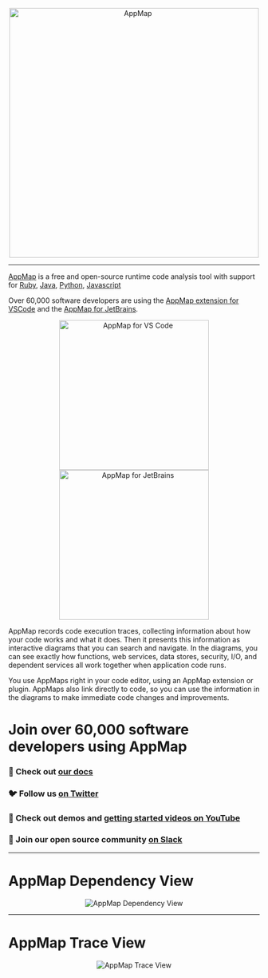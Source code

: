 <p align="center">
  <a href="https://appmap.io" target="_blank"><img src="https://github.com/getappmap/.github/raw/main/profile/images/appmap_logo_on_black.png" alt="AppMap" style="width:500px;">
</p>

--- 

[AppMap](https://appmap.io) is a free and open-source runtime code analysis tool with support for [Ruby](https://github.com/getappmap/appmap-ruby), [Java](https://github.com/getappmap/appmap-java), [Python](https://github.com/getappmap/appmap-python), [Javascript](https://github.com/getappmap/appmap-agent-js)  

Over 60,000 software developers are using the [AppMap extension for VSCode](https://marketplace.visualstudio.com/items?itemName=appland.appmap) and the [AppMap for JetBrains](https://plugins.jetbrains.com/plugin/16701-appmap).
<p align="center">
  <a href="https://marketplace.visualstudio.com/items?itemName=appland.appmap" target="_blank"><img src="https://github.com/getappmap/.github/raw/main/profile/images/VSCode.png" alt="AppMap for VS Code" style="width:300px;"></a>
  <a href="https://plugins.jetbrains.com/plugin/16701-appmap" target="_blank"><img src="https://github.com/getappmap/.github/raw/main/profile/images/JetBrains.png" alt="AppMap for JetBrains" style="width:300px;"></a>
</p>

AppMap records code execution traces, collecting information about how your code works and what it does. Then it presents this information as interactive diagrams that you can search and navigate. In the diagrams, you can see exactly how functions, web services, data stores, security, I/O, and dependent services all work together when application code runs.

You use AppMaps right in your code editor, using an AppMap extension or plugin. AppMaps also link directly to code, so you can use the information in the diagrams to make immediate code changes and improvements.

# Join over 60,000 software developers using AppMap
### 📖 Check out <a href="https://appmap.io/docs" target="_blank">our docs</a>
### 🐦 Follow us <a href="https://twitter.com/getappmap" target="_blank">on Twitter</a>
### 🎥 Check out demos and <a href="https://www.youtube.com/channel/UCxVv4gVnr2Uf2PSzoELZUcg/featured" target="_blank">getting started videos on YouTube</a>
### 👏 Join our open source community <a href="https://appmap.io/slack" target="_blank">on Slack</a>

---
# AppMap Dependency View
<p align="center">
  <img src="https://raw.githubusercontent.com/getappmap/.github/main/profile/images/appmap-screenshot-dep.png" alt="AppMap Dependency View"></a>
</p>

---
# AppMap Trace View
<p align="center">
  <img src="https://raw.githubusercontent.com/getappmap/.github/main/profile/images/appmap-screenshot-trace.png" alt="AppMap Trace View"></a>
</p>